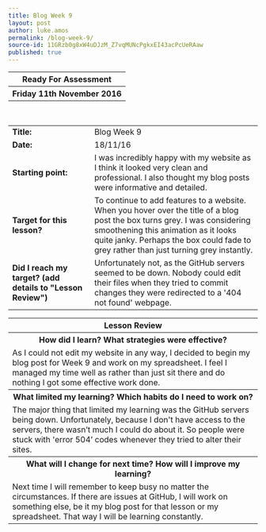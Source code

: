```yaml
---
title: Blog Week 9
layout: post
author: luke.amos
permalink: /blog-week-9/
source-id: 11GRzb0g8xW4uDJzM_Z7vqMUNcPgkxEI43acPcUeRAaw
published: true
---
```

<table class="title1">
<tr>
<th><strong>Ready For Assessment</strong></th>
</tr>
<tr>
<th><strong>Friday 11th November 2016</strong></th>
</tr>
</table>
<br />

<table>
  <tr>
  <td style="width: 150px;"><strong>Title:</strong></td>
    <td>Blog Week 9</td>
  </tr>
  <tr>
  <td style="width: 150px;"><strong>Date:</strong></td>
    <td>18/11/16</td>
  </tr>
  <tr>
  <td style="width: 150px;"><strong>Starting point:</strong></td>
    <td>I was incredibly happy with my website as I think it looked very clean and professional. I also thought my blog posts were informative and detailed.</td>
  </tr>
  <tr>
  <td style="width: 150px;"><strong>Target for this lesson?</strong></td>
    <td>To continue to add features to a website. When you hover over the title of a blog post the box turns grey. I was considering smoothening this animation as it looks quite janky. Perhaps the box could fade to grey rather than just turning grey instantly.</td>
  </tr>
  <tr>
    <td style="width: 150px;"><strong>Did I reach my target? 
    (add details to "Lesson Review")</strong></td>
    <td>Unfortunately not, as the GitHub servers seemed to be down. Nobody could edit their files when they tried to commit changes they were redirected to a '404 not found' webpage.</td>
  </tr>
</table>


<table>
  <tr>
  <th><strong>Lesson Review</strong></th>
  </tr>
  <tr>
  <th><strong>How did I learn? What strategies were effective?</strong></th>
  </tr>
  <tr>
    <td>As I could not edit my website in any way, I decided to begin my blog post for Week 9 and work on my spreadsheet. I feel I managed my time well as rather than just sit there and do nothing I got some effective work done.</td>
  </tr>
  <tr>
  <th><strong>What limited my learning? Which habits do I need to work on?</strong></th>
  </tr>
  <tr>
    <td>The major thing that limited my learning was the GitHub servers being down. Unfortunately, because I don't have access to the servers, there wasn’t much I could do about it. So people were stuck with 'error 504’ codes whenever they tried to alter their sites.</td>
  </tr>
  <tr>
  <th><strong>What will I change for next time? How will I improve my learning?</strong></th>
  </tr>
  <tr>
    <td>Next time I will remember to keep busy no matter the circumstances. If there are issues at GitHub, I will work on something else, be it my blog post for that lesson or my spreadsheet. That way I will be learning constantly. </td>
  </tr>
</table>
<br />

